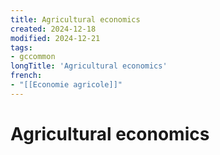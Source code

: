 ```yaml
---
title: Agricultural economics
created: 2024-12-18
modified: 2024-12-21
tags:
- gccommon
longTitle: 'Agricultural economics'
french:
- "[[Economie agricole]]"
---
```

# Agricultural economics
